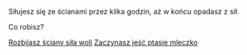 Siłujesz się ze ścianami przez kilka godzin, aż w końcu opadasz z sił.

Co robisz?

[Rozbijasz ściany siłą woli](wola.md)
[Zaczynasz jeść ptasie mleczko](jedzenie/jedzenie.md)
